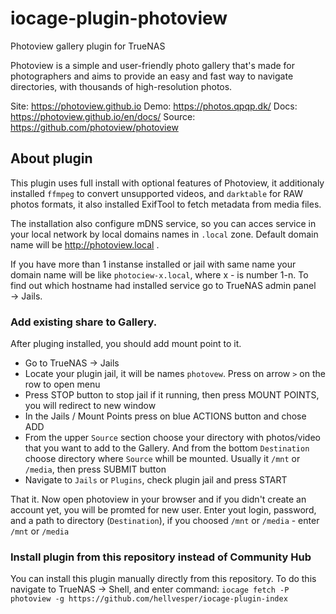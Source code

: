 # iocage-plugin-photoview

Photoview gallery plugin for TrueNAS

Photoview is a simple and user-friendly photo gallery that's made for photographers and aims to provide an easy and fast way to navigate directories, with thousands of high-resolution photos.

Site: https://photoview.github.io
Demo: https://photos.qpqp.dk/
Docs: https://photoview.github.io/en/docs/
Source: https://github.com/photoview/photoview

## About plugin

This plugin uses full install with optional features of Photoview, it additionaly installed `ffmpeg` to convert unsupported videos, and `darktable` for RAW photos formats, it also installed ExifTool to fetch metadata from media files.

The installation also configure mDNS service, so you can acces service in your local network by local domains names in `.local` zone. Default domain name will be http://photoview.local .

If you have more than 1 instanse installed or jail with same name your domain name will be like `photociew-x.local`, where x - is number 1-n. To find out which hostname had installed service go to TrueNAS admin panel → Jails.

### Add existing share to Gallery.

After pluging installed, you should add mount point to it.
* Go to TrueNAS → Jails
* Locate your plugin jail, it will be names `photovew`. Press on arrow `>` on the row to open menu
* Press STOP  button to stop jail if it running, then press  MOUNT POINTS, you will redirect to new window
* In the Jails / Mount Points press on blue ACTIONS button and chose ADD
* From the upper `Source` section choose  your directory with photos/video that you want to add to the Gallery. And from the bottom `Destination` choose directory where `Source` whill be mounted. Usually it `/mnt` or `/media`, then press SUBMIT button
* Navigate to `Jails` or `Plugins`,  check plugin jail and press START

That it. Now open photoview in your browser and if you didn't create an account yet, you will be promted for new user. Enter yout login, password, and a path to directory (`Destination`), if you choosed `/mnt` or `/media` - enter `/mnt` or `/media`

### Install plugin from this repository instead of Community Hub

You can install this plugin manually directly from this repository.
To do this navigate to TrueNAS → Shell, and enter command: `iocage fetch -P photoview -g https://github.com/hellvesper/iocage-plugin-index`